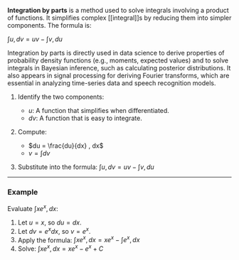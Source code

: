 **Integration by parts** is a method used to solve integrals involving a product of functions. It simplifies complex [[integral]]s by reducing them into simpler components. The formula is:

$\int u , dv = uv - \int v , du$

Integration by parts is directly used in data science to derive properties of probability density functions (e.g., moments, expected values) and to solve integrals in Bayesian inference, such as calculating posterior distributions. It also appears in signal processing for deriving Fourier transforms, which are essential in analyzing time-series data and speech recognition models.

1. Identify the two components:
    
    - $u$: A function that simplifies when differentiated.
    - $dv$: A function that is easy to integrate.
2. Compute:
    
    - $du = \frac{du}{dx} , dx$
    - $v = \int dv$
3. Substitute into the formula: $\int u , dv = uv - \int v , du$

---

### **Example**

Evaluate $\int x e^x , dx$:

1. Let $u = x$, so $du = dx$.
2. Let $dv = e^x dx$, so $v = e^x$.
3. Apply the formula: $\int x e^x , dx = x e^x - \int e^x , dx$
4. Solve: $\int x e^x , dx = x e^x - e^x + C$